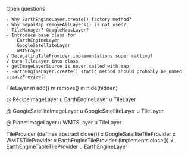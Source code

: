 
Open questions

    - Why EarthEngineLayer.create() factory method?
    - Why SepalMap.removeAllLayers() is not used?
    - TileManager? GoogleMapsLayer?
    - Introduce base class for
        EarthEngineLayer
        GoogleSatelliteLayer
        WMTSLayer
    √ DelegatingTileProvider implementations super calling?
    √ turn TileLayer into class
    - getImageLayerSource is never called with map!
    - EarthEngineLayer.create() static method should probably be named createPreview()

TileLayer
    m add()
    m remove()
    m hide(hidden)

@ RecipeImageLayer
    u EarthEngineLayer
        u TileLayer

@ GoogleSatelliteImageLayer
    u GoogleSatelliteLayer
        u TileLayer

@ PlanetImageLayer
    u WMTSLayer
        u TileLayer

TileProvider (defines abstract close())
    x GoogleSatelliteTileProvider
    x WMTSTileProvider
        x EarthEngineTileProvider (implements close())
        x EarthEngineTableTileProvider
            u EarthEngineLayer
